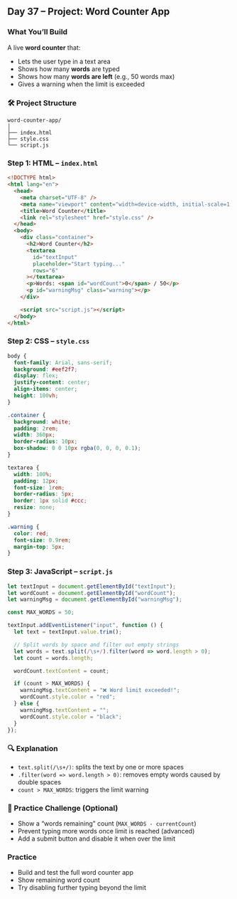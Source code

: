 <article class="day-block">

## Day 37 – Project: Word Counter App

### What You’ll Build

A live **word counter** that:

* Lets the user type in a text area
* Shows how many **words** are typed
* Shows how many **words are left** (e.g., 50 words max)
* Gives a warning when the limit is exceeded

<div class="section-break"></div>

### 🛠 Project Structure

```
word-counter-app/
│
├── index.html
├── style.css
└── script.js
```

<div class="section-break"></div>

### Step 1: HTML – `index.html`

```html
<!DOCTYPE html>
<html lang="en">
  <head>
    <meta charset="UTF-8" />
    <meta name="viewport" content="width=device-width, initial-scale=1.0" />
    <title>Word Counter</title>
    <link rel="stylesheet" href="style.css" />
  </head>
  <body>
    <div class="container">
      <h2>Word Counter</h2>
      <textarea
        id="textInput"
        placeholder="Start typing..."
        rows="6"
      ></textarea>
      <p>Words: <span id="wordCount">0</span> / 50</p>
      <p id="warningMsg" class="warning"></p>
    </div>

    <script src="script.js"></script>
  </body>
</html>
```

<div class="section-break"></div>

### Step 2: CSS – `style.css`

```css
body {
  font-family: Arial, sans-serif;
  background: #eef2f7;
  display: flex;
  justify-content: center;
  align-items: center;
  height: 100vh;
}

.container {
  background: white;
  padding: 2rem;
  width: 360px;
  border-radius: 10px;
  box-shadow: 0 0 10px rgba(0, 0, 0, 0.1);
}

textarea {
  width: 100%;
  padding: 12px;
  font-size: 1rem;
  border-radius: 5px;
  border: 1px solid #ccc;
  resize: none;
}

.warning {
  color: red;
  font-size: 0.9rem;
  margin-top: 5px;
}
```

<div class="section-break"></div>

### Step 3: JavaScript – `script.js`

```js
let textInput = document.getElementById("textInput");
let wordCount = document.getElementById("wordCount");
let warningMsg = document.getElementById("warningMsg");

const MAX_WORDS = 50;

textInput.addEventListener("input", function () {
  let text = textInput.value.trim();

  // Split words by space and filter out empty strings
  let words = text.split(/\s+/).filter(word => word.length > 0);
  let count = words.length;

  wordCount.textContent = count;

  if (count > MAX_WORDS) {
    warningMsg.textContent = "❌ Word limit exceeded!";
    wordCount.style.color = "red";
  } else {
    warningMsg.textContent = "";
    wordCount.style.color = "black";
  }
});
```

<div class="section-break"></div>

### 🔍 Explanation

* `text.split(/\s+/)`: splits the text by one or more spaces
* `.filter(word => word.length > 0)`: removes empty words caused by double spaces
* `count > MAX_WORDS`: triggers the limit warning

<div class="section-break"></div>

### 🔸 Practice Challenge (Optional)

* Show a “words remaining” count (`MAX_WORDS - currentCount`)
* Prevent typing more words once limit is reached (advanced)
* Add a submit button and disable it when over the limit

<div class="section-break"></div>

<div class="practice">

### Practice

* Build and test the full word counter app
* Show remaining word count
* Try disabling further typing beyond the limit

</div>

</article>
